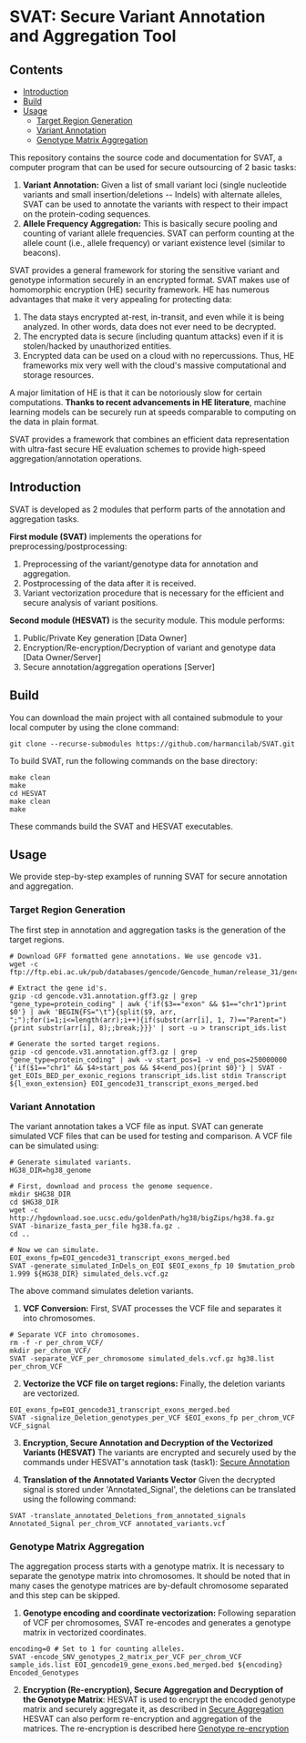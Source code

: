 # SVAT: Secure Variant Annotation and Aggregation Tool

## Contents 

* [Introduction](#introduction)
* [Build](#build)
* [Usage](#usage)
    * [Target Region Generation](#target-region-generation)
    * [Variant Annotation](#variant-annotation)    
    * [Genotype Matrix Aggregation](#genotype-matrix-aggregation)      


This repository contains the source code and documentation for SVAT, a computer program that can be used for secure outsourcing of 2 basic tasks: 

1. **Variant Annotation:** Given a list of small variant loci (single nucleotide variants and small insertion/deletions -- Indels) with alternate alleles, SVAT can be used to annotate the variants with respect to their impact on the protein-coding sequences.
2. **Allele Frequency Aggregation:** This is basically secure pooling and counting of variant allele frequencies. SVAT can perform counting at the allele count (i.e., allele frequency) or variant existence level (similar to beacons).

SVAT provides a general framework for storing the sensitive variant and genotype information securely in an encrypted format. SVAT makes use of homomorphic encryption (HE) security framework. HE has numerous advantages that make it very appealing for protecting data:
1. The data stays encrypted at-rest, in-transit, and even while it is being analyzed. In other words, data does not ever need to be decrypted.
2. The encrypted data is secure (including quantum attacks) even if it is stolen/hacked by unauthorized entities.
3. Encrypted data can be used on a cloud with no repercussions. Thus, HE frameworks mix very well with the cloud's massive computational and storage resources.

A major limitation of HE is that it can be notoriously slow for certain computations. **Thanks to recent advancements in HE literature**, machine learning models can be securely run at speeds comparable to computing on the data in plain format. 

SVAT provides a framework that combines an efficient data representation with ultra-fast secure HE evaluation schemes to provide high-speed aggregation/annotation operations.

## Introduction
SVAT is developed as 2 modules that perform parts of the annotation and aggregation tasks. 

**First module (SVAT)** implements the operations for preprocessing/postprocessing:
1. Preprocessing of the variant/genotype data for annotation and aggregation.
2. Postprocessing of the data after it is received.
2. Variant vectorization procedure that is necessary for the efficient and secure analysis of variant positions.

**Second module (HESVAT)** is the security module. This module performs:
1. Public/Private Key generation [Data Owner]
2. Encryption/Re-encryption/Decryption of variant and genotype data [Data Owner/Server]
3. Secure annotation/aggregation operations [Server]

## Build

You can download the main project with all contained submodule to your local computer by using the clone command:

```
git clone --recurse-submodules https://github.com/harmancilab/SVAT.git
```

To build SVAT, run the following commands on the base directory:

```
make clean
make
cd HESVAT
make clean
make
```

These commands build the SVAT and HESVAT executables.

## Usage
We provide step-by-step examples of running SVAT for secure annotation and aggregation.

### Target Region Generation
The first step in annotation and aggregation tasks is the generation of the target regions.

```
# Download GFF formatted gene annotations. We use gencode v31.
wget -c ftp://ftp.ebi.ac.uk/pub/databases/gencode/Gencode_human/release_31/gencode.v31.annotation.gff3.gz

# Extract the gene id's.
gzip -cd gencode.v31.annotation.gff3.gz | grep "gene_type=protein_coding" | awk {'if($3=="exon" && $1=="chr1")print $0'} | awk 'BEGIN{FS="\t"}{split($9, arr, ";");for(i=1;i<=length(arr);i++){if(substr(arr[i], 1, 7)=="Parent="){print substr(arr[i], 8);;break;}}}' | sort -u > transcript_ids.list

# Generate the sorted target regions.
gzip -cd gencode.v31.annotation.gff3.gz | grep "gene_type=protein_coding" | awk -v start_pos=1 -v end_pos=250000000 {'if($1=="chr1" && $4>start_pos && $4<end_pos){print $0}'} | SVAT -get_EOIs_BED_per_exonic_regions transcript_ids.list stdin Transcript ${l_exon_extension} EOI_gencode31_transcript_exons_merged.bed
```

### Variant Annotation

The variant annotation takes a VCF file as input. SVAT can generate simulated VCF files that can be used for testing and comparison. A VCF file can be simulated using:

```
# Generate simulated variants.
HG38_DIR=hg38_genome

# First, download and process the genome sequence.
mkdir $HG38_DIR
cd $HG38_DIR
wget -c http://hgdownload.soe.ucsc.edu/goldenPath/hg38/bigZips/hg38.fa.gz
SVAT -binarize_fasta_per_file hg38.fa.gz .
cd ..

# Now we can simulate.
EOI_exons_fp=EOI_gencode31_transcript_exons_merged.bed
SVAT -generate_simulated_InDels_on_EOI $EOI_exons_fp 10 $mutation_prob 1.999 ${HG38_DIR} simulated_dels.vcf.gz
```

The above command simulates deletion variants.

1. **VCF Conversion:** First, SVAT processes the VCF file and separates it into chromosomes.

```
# Separate VCF into chromosomes.
rm -f -r per_chrom_VCF/
mkdir per_chrom_VCF/
SVAT -separate_VCF_per_chromosome simulated_dels.vcf.gz hg38.list per_chrom_VCF
```

2. **Vectorize the VCF file on target regions:**
Finally, the deletion variants are vectorized.
```
EOI_exons_fp=EOI_gencode31_transcript_exons_merged.bed
SVAT -signalize_Deletion_genotypes_per_VCF $EOI_exons_fp per_chrom_VCF VCF_signal
```

3. **Encryption, Secure Annotation and Decryption of the Vectorized Variants (HESVAT)**
The variants are encrypted and securely used by the commands under HESVAT's annotation task (task1): [Secure Annotation](https://github.com/K-miran/HESVAT/tree/808fc23#Task-1-Secure-Annotation)

4. **Translation of the Annotated Variants Vector**
Given the decrypted signal is stored under 'Annotated_Signal', the deletions can be translated using the following command:
```
SVAT -translate_annotated_Deletions_from_annotated_signals Annotated_Signal per_chrom_VCF annotated_variants.vcf
```

### Genotype Matrix Aggregation
The aggregation process starts with a genotype matrix. It is necessary to separate the genotype matrix into chromosomes. It should be noted that in many cases the genotype matrices are by-default chromosome separated and this step can be skipped.

1. **Genotype encoding and coordinate vectorization:** Following separation of VCF per chromosomes, SVAT re-encodes and generates a genotype matrix in vectorized coordinates.

```
encoding=0 # Set to 1 for counting alleles.
SVAT -encode_SNV_genotypes_2_matrix_per_VCF per_chrom_VCF sample_ids.list EOI_gencode19_gene_exons.bed_merged.bed ${encoding} Encoded_Genotypes
```

2. **Encryption (Re-encryption), Secure Aggregation and Decryption of the Genotype Matrix**: HESVAT is used to encrypt the encoded genotype matrix and securely aggregate it, as described in [Secure Aggregation](https://github.com/K-miran/HESVAT/tree/808fc23#Task-2-Secure-Aggregation)
HESVAT can also perform re-encryption and aggregation of the matrices. The re-encryption is described here [Genotype re-encryption](https://github.com/K-miran/HESVAT/tree/808fc23#Task-3-Secure-Aggregation-by-proxy-encryption)
